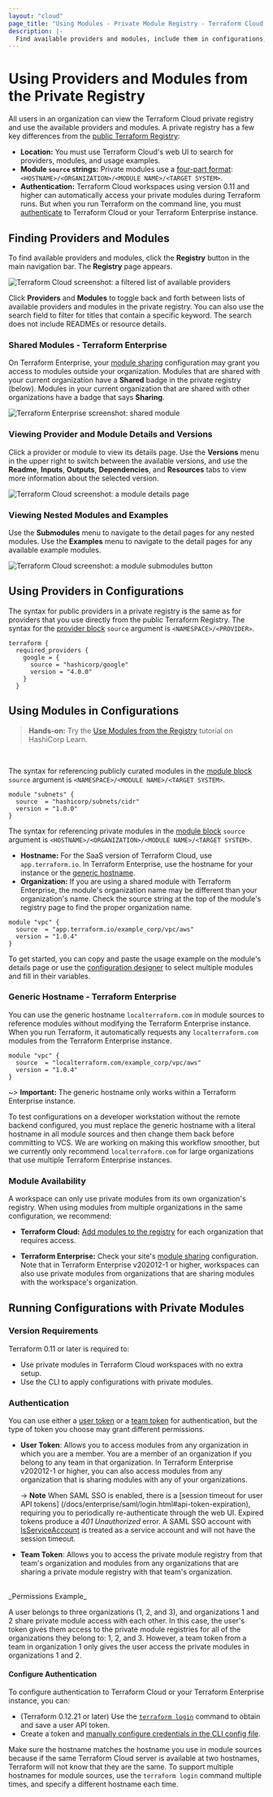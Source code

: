 ```yaml
---
layout: "cloud"
page_title: "Using Modules - Private Module Registry - Terraform Cloud and Terraform Enterprise"
description: |-
  Find available providers and modules, include them in configurations, and run configurations with private and public modules.
---
```


# Using Providers and Modules from the Private Registry

All users in an organization can view the Terraform Cloud private registry and use the available providers and modules. A private registry has a few key differences from the [public Terraform Registry](/docs/registry/index.html):

- **Location:** You must use Terraform Cloud's web UI to search for providers, modules, and usage examples.
- **Module `source` strings:** Private modules use a [four-part format](/docs/cloud/registry/using.html#using-modules-in-configurations): `<HOSTNAME>/<ORGANIZATION>/<MODULE NAME>/<TARGET SYSTEM>`.
- **Authentication:** Terraform Cloud workspaces using version 0.11 and higher can automatically access your private modules during Terraform runs. But when you run Terraform on the command line, you must [authenticate](/docs/cloud/registry/using.html#authentication) to Terraform Cloud or your Terraform Enterprise instance.


## Finding Providers and Modules

To find available providers and modules, click the **Registry** button in the main navigation bar. The **Registry** page appears.

![Terraform Cloud screenshot: a filtered list of available providers](./images/registry-page-filtered.png)

Click **Providers** and **Modules** to toggle back and forth between lists of available providers and modules in the private registry. You can also use the search field to filter for titles that contain a specific keyword. The search does not include READMEs or resource details.


### Shared Modules - Terraform Enterprise

On Terraform Enterprise, your [module sharing](/docs/enterprise/admin/module-sharing.html) configuration may grant you access to modules outside your organization. Modules that are shared with your current organization have a **Shared** badge in the private registry (below). Modules in your current organization that are shared with other organizations have a badge that says **Sharing**.

![Terraform Enterprise screenshot: shared module](./images/using-modules-list-shared.png)


### Viewing Provider and Module Details and Versions

Click a provider or module to view its details page. Use the **Versions** menu in the upper right to switch between the available versions, and use the **Readme**, **Inputs**, **Outputs**, **Dependencies**, and **Resources** tabs to view more information about the selected version.

![Terraform Cloud screenshot: a module details page](./images/publish-module-details.png)

### Viewing Nested Modules and Examples

Use the **Submodules** menu to navigate to the detail pages for any nested modules. Use the **Examples** menu to navigate to the detail pages for any available example modules.

![Terraform Cloud screenshot: a module submodules button](./images/using-submodules-dropdown.png)

## Using Providers in Configurations

The syntax for public providers in a private registry is the same as for providers that you use directly from the public Terraform Registry. The syntax for the [provider block](/docs/language/providers/configuration.html#provider-configuration-1) `source` argument is `<NAMESPACE>/<PROVIDER>`.

``` hcl
terraform {
  required_providers {
    google = {
      source = "hashicorp/google"
      version = "4.0.0"
    }
  }
```

## Using Modules in Configurations

> **Hands-on:** Try the [Use Modules from the Registry](https://learn.hashicorp.com/tutorials/terraform/module-use?in=terraform/modules) tutorial on HashiCorp Learn.
<br>

The syntax for referencing publicly curated modules in the [module block](/docs/language/modules/syntax.html) `source` argument is `<NAMESPACE>/<MODULE NAME>/<TARGET SYSTEM>`.

```hcl
module "subnets" {
  source  = "hashicorp/subnets/cidr"
  version = "1.0.0"
}
```

The syntax for referencing private modules in the [module block](/docs/language/modules/syntax.html) `source` argument is `<HOSTNAME>/<ORGANIZATION>/<MODULE NAME>/<TARGET SYSTEM>`.

- **Hostname:** For the SaaS version of Terraform Cloud, use `app.terraform.io`. In Terraform Enterprise, use the hostname for your instance or the [generic hostname](/docs/cloud/registry/using.html#generic-hostname-terraform-enterprise).
- **Organization:** If you are using a shared module with Terraform Enterprise, the module's organization name may be different than your organization's name. Check the source string at the top of the module's registry page to find the proper organization name.

```hcl
module "vpc" {
  source  = "app.terraform.io/example_corp/vpc/aws"
  version = "1.0.4"
}
```

To get started, you can copy and paste the usage example on the module's details page or use the [configuration designer](./design.html) to select multiple modules and fill in their variables.

### Generic Hostname - Terraform Enterprise

You can use the generic hostname `localterraform.com` in module sources to reference modules without modifying the Terraform Enterprise instance. When you run Terraform, it automatically requests any `localterraform.com` modules from the Terraform Enterprise instance.

```hcl
module "vpc" {
  source  = "localterraform.com/example_corp/vpc/aws"
  version = "1.0.4"
}
```

~> **Important:** The generic hostname only works within a Terraform Enterprise instance.

To test configurations on a developer workstation without the remote backend configured, you must replace the generic hostname with a literal hostname in all module sources and then change them back before committing to VCS. We are working on making this workflow smoother, but we currently only recommend `localterraform.com` for large organizations that use multiple Terraform Enterprise instances.

### Module Availability

A workspace can only use private modules from its own organization's registry. When using modules from multiple organizations in the same configuration, we recommend:

- **Terraform Cloud:** [Add modules to the registry](./publish.html#sharing-modules-across-organizations) for each organization that requires access.  

- **Terraform Enterprise:** Check your site's [module sharing](../../enterprise/admin/module-sharing.html) configuration. Note that in Terraform Enterprise v202012-1 or higher, workspaces can also use private modules from organizations that are sharing modules with the workspace's organization.

## Running Configurations with Private Modules

### Version Requirements

Terraform 0.11 or later is required to:

- Use private modules in Terraform Cloud workspaces with no extra setup.
- Use the CLI to apply configurations with private modules.

### Authentication

You can use either a [user token](/docs/cloud/users-teams-organizations/users.html#api-tokens) or a [team token](/docs/cloud/users-teams-organizations/api-tokens.html#team-api-tokens) for authentication, but the type of token you choose may grant different permissions.

- **User Token**: Allows you to access modules from any organization in which you are a member. You are a member of an organization if you belong to any team in that organization. In Terraform Enterprise v202012-1 or higher, you can also access modules from any organization that is sharing modules with any of your organizations.

    -> **Note** When SAML SSO is enabled, there is a [session timeout for user API tokens] (/docs/enterprise/saml/login.html#api-token-expiration), requiring you to periodically re-authenticate through the web UI. Expired tokens produce a _401 Unauthorized_ error. A SAML SSO account with [IsServiceAccount](https://www.terraform.io/docs/enterprise/saml/attributes.html#isserviceaccount) is treated as a service account and will not have the session timeout.

- **Team Token**: Allows you to access the private module registry from that team's organization and modules from any organizations that are sharing a private module registry with that team's organization.

<br/>
_Permissions Example_

A user belongs to three organizations (1, 2, and 3), and organizations 1 and 2 share private module access with each other. In this case, the user's token gives them access to the private module registries for all of the organizations they belong to: 1, 2, and 3. However, a team token from a team in organization 1 only gives the user access the private modules in organizations 1 and 2.

#### Configure Authentication

To configure authentication to Terraform Cloud or your Terraform Enterprise instance, you can:

- (Terraform 0.12.21 or later) Use the [`terraform login`](/docs/cli/commands/login.html) command to obtain and save a user API token.
- Create a token and [manually configure credentials in the CLI config file][cli-credentials].

Make sure the hostname matches the hostname you use in module sources because if the same Terraform Cloud server is available at two hostnames, Terraform will not know that they are the same. To support multiple hostnames for module sources, use the `terraform login` command multiple times, and specify a different hostname each time.



[user-token]: ../users-teams-organizations/users.html#api-tokens
[cli-credentials]: /docs/cli/config/config-file.html#credentials
[permissions-citation]: #intentionally-unused---keep-for-maintainers
